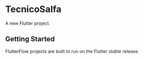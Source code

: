 # TecnicoSalfa

A new Flutter project.

## Getting Started

FlutterFlow projects are built to run on the Flutter _stable_ release.

